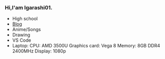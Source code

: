 ### Hi,I'am Igarashi01.

- High school
- [Blog](https://me.ruakio.com)
- Anime/Songs
- Drawing
- VS Code
- Laptop:
CPU: AMD 3500U
Graphics card: Vega 8
Memory: 8GB DDR4 2400MHz
Display: 1080p
